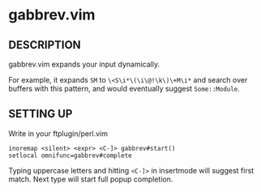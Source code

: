 gabbrev.vim
===========

DESCRIPTION
-----------

gabbrev.vim expands your input dynamically.

For example, it expands `SM` to `\<S\i*\(\i\@!\k\)\+M\i*`
and search over buffers with this pattern, and would eventually suggest `Some::Module`.

SETTING UP
----------

Write in your ftplugin/perl.vim

	inoremap <silent> <expr> <C-]> gabbrev#start()
	setlocal omnifunc=gabbrev#complete

Typing uppercase letters and hitting `<C-]>` in insertmode will suggest first match. Next type will start full popup completion.
